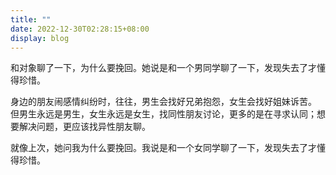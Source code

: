 ```yaml
---
title: ""
date: 2022-12-30T02:28:15+08:00
display: blog
---
```


和对象聊了一下，为什么要挽回。她说是和一个男同学聊了一下，发现失去了才懂得珍惜。

身边的朋友闹感情纠纷时，往往，男生会找好兄弟抱怨，女生会找好姐妹诉苦。
但男生永远是男生，女生永远是女生，找同性朋友讨论，更多的是在寻求认同；想要解决问题，更应该找异性朋友聊。

就像上次，她问我为什么要挽回。我说是和一个女同学聊了一下，发现失去了才懂得珍惜。
